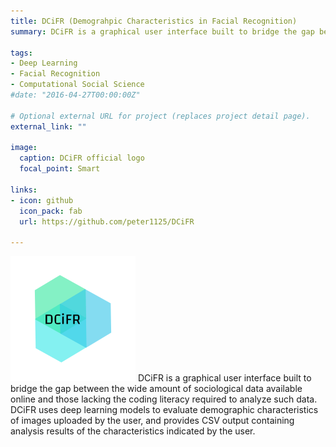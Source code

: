 ```yaml
---
title: DCiFR (Demograhpic Characteristics in Facial Recognition)
summary: DCiFR is a graphical user interface built to bridge the gap between the wide amount of sociological data available online and those lacking the coding literacy required to analyze such data. DCiFR uses deep learning models to evaluate demographic characteristics of images uploaded by the user, and provides CSV output containing analysis results of the characteristics indicated by the user.

tags:
- Deep Learning
- Facial Recognition
- Computational Social Science
#date: "2016-04-27T00:00:00Z"

# Optional external URL for project (replaces project detail page).
external_link: ""

image:
  caption: DCiFR official logo
  focal_point: Smart

links:
- icon: github
  icon_pack: fab
  url: https://github.com/peter1125/DCiFR

---
```


![DCiFR Official Logo](logo.png)
DCiFR is a graphical user interface built to bridge the gap between the wide amount of sociological data available online and those lacking the coding literacy required to analyze such data. DCiFR uses deep learning models to evaluate demographic characteristics of images uploaded by the user, and provides CSV output containing analysis results of the characteristics indicated by the user.

